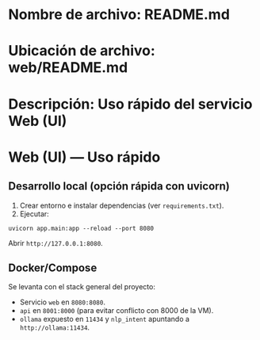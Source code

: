# Nombre de archivo: README.md
# Ubicación de archivo: web/README.md
# Descripción: Uso rápido del servicio Web (UI)

# Web (UI) — Uso rápido

## Desarrollo local (opción rápida con uvicorn)

1. Crear entorno e instalar dependencias (ver `requirements.txt`).
2. Ejecutar:

```
uvicorn app.main:app --reload --port 8080
```

Abrir `http://127.0.0.1:8080`.

## Docker/Compose

Se levanta con el stack general del proyecto:

- Servicio `web` en `8080:8080`.
- `api` en `8001:8000` (para evitar conflicto con 8000 de la VM).
- `ollama` expuesto en `11434` y `nlp_intent` apuntando a `http://ollama:11434`.
